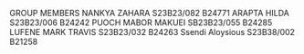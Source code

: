 GROUP MEMBERS
NANKYA ZAHARA S23B23/082 B24771
ARAPTA HILDA S23B23/006 B24242
PUOCH MABOR MAKUEI SB23B23/055 B24285
LUFENE MARK TRAVIS S23B23/032 B24263
Ssendi Aloysious S23B38/002 B21258
